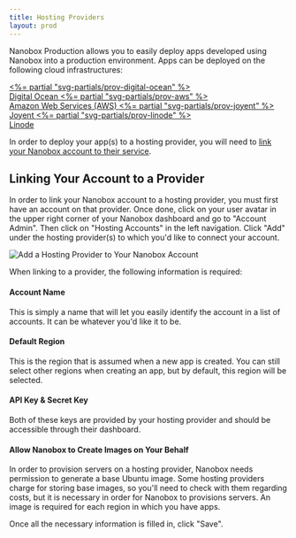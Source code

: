 ```yaml
---
title: Hosting Providers
layout: prod
---
```


Nanobox Production allows you to easily deploy apps developed using Nanobox into a production environment. Apps can be deployed on the following cloud infrastructures:

<div id="providers">
  <a href="https://www.digitalocean.com/" target="_blank" id="digital-ocean">
    <%= partial "svg-partials/prov-digital-ocean" %><br>
    Digital Ocean
  </a>
  <a href="https://aws.amazon.com/" target="_blank" id="aws" class="coming">
    <%= partial "svg-partials/prov-aws" %><br>
    Amazon Web Services (AWS)
  </a>
  <a href="https://www.joyent.com/" target="_blank" id="joyent" class="coming">
    <%= partial "svg-partials/prov-joyent" %><br>
    Joyent
  </a>
  <a href="https://www.linode.com/" target="_blank" id="linode" class="coming">
    <%= partial "svg-partials/prov-linode" %><br>
    Linode
  </a>
</div>

In order to deploy your app(s) to a hosting provider, you will need to [link your Nanobox account to their service](#linking-your-account-to-a-provider).

## Linking Your Account to a Provider
In order to link your Nanobox account to a hosting provider, you must first have an account on that provider. Once done, click on your user avatar in the upper right corner of your Nanobox dashboard and go to "Account Admin". Then click on "Hosting Accounts" in the left navigation. Click "Add" under the hosting provider(s) to which you'd like to connect your account. 

![Add a Hosting Provider to Your Nanobox Account](/images/providers-add.png)

When linking to a provider, the following information is required:

#### Account Name
This is simply a name that will let you easily identify the account in a list of accounts. It can be whatever you'd like it to be.

#### Default Region
This is the region that is assumed when a new app is created. You can still select other regions when creating an app, but by default, this region will be selected.

#### API Key & Secret Key
Both of these keys are provided by your hosting provider and should be accessible through their dashboard.

#### Allow Nanobox to Create Images on Your Behalf
In order to provision servers on a hosting provider, Nanobox needs permission to generate a base Ubuntu image. Some hosting providers charge for storing base images, so you'll need to check with them regarding costs, but it is necessary in order for Nanobox to provisions servers. An image is required for each region in which you have apps.

Once all the necessary information is filled in, click "Save".